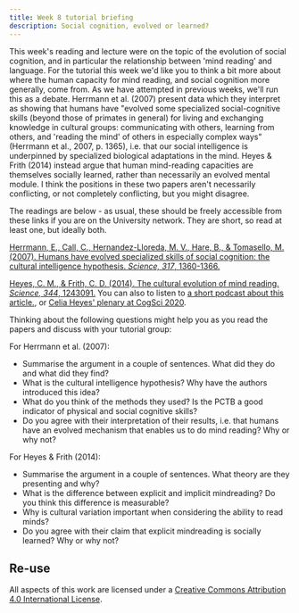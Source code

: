 ```yaml
---
title: Week 8 tutorial briefing
description: Social cognition, evolved or learned?
---
```


This week's reading and lecture were on the topic of the evolution of social cognition, and in particular the relationship between 'mind reading' and language. For the tutorial this week we'd like you to think a bit more about where the human capacity for mind reading, and social cognition more generally, come from. As we have attempted in previous weeks, we'll run this as a debate. Herrmann et al. (2007) present data which they interpret as showing that humans have "evolved some specialized social-cognitive skills (beyond those of primates in general) for living and exchanging knowledge in cultural groups: communicating with others, learning from others, and 'reading the mind' of others in especially complex ways" (Herrmann et al., 2007, p. 1365), i.e. that our social intelligence is underpinned by specialized biological adaptations in the mind. Heyes & Frith (2014) instead argue that human mind-reading capacities are themselves socially learned, rather than necessarily an evolved mental module. I think the positions in these two papers aren't necessarily conflicting, or not completely conflicting, but you might disagree.

The readings are below - as usual, these should be freely accessible from these links if you are on the University network. They are short, so read at least one, but ideally both.

[Herrmann, E., Call, C., Hernandez-Lloreda, M. V., Hare, B., & Tomasello, M. (2007). Humans have evolved specialized skills of social cognition: the cultural intelligence hypothesis. <i>Science, 317</i>, 1360-1366.](http://www.sciencemag.org/content/317/5843/1360.full.pdf)

[Heyes, C. M., & Frith, C. D. (2014). The cultural evolution of mind reading. <i>Science, 344</i>, 1243091.](https://www.science.org/doi/pdf/10.1126/science.1243091?siteid=sci&keytype=ref&ijkey=3ZSpKAWpRHVbg) You can also to listen to [a short podcast about this article.](https://users.ox.ac.uk/~ascch/Podcasts/Heyes%20CEMR%20podcast.mp3), or [Celia Heyes' plenary at CogSci 2020](https://www.youtube.com/watch?v=fTxK2RDotrg).

Thinking about the following questions might help you as you read the papers and discuss with your tutorial group:

For Herrmann et al. (2007):
- Summarise the argument in a couple of sentences. What did they do and what did they find?
- What is the cultural intelligence hypothesis? Why have the authors introduced this idea?
- What do you think of the methods they used? Is the PCTB a good indicator of physical and social cognitive skills?
- Do you agree with their interpretation of their results, i.e. that humans have an evolved mechanism that enables us to do mind reading? Why or why not? 

For Heyes & Frith (2014):
- Summarise the argument in a couple of sentences. What theory are they presenting and why?
- What is the difference between explicit and implicit mindreading? Do you think this difference is measurable?
- Why is cultural variation important when considering the ability to read minds?
- Do you agree with their claim that explicit mindreading is socially learned? Why or why not?

## Re-use

All aspects of this work are licensed under a [Creative Commons Attribution 4.0 International License](http://creativecommons.org/licenses/by/4.0/).
